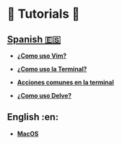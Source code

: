 # :scroll: Tutorials :scroll:

## [Spanish :es:](./spanish)

- **[¿Como uso Vim?](./spanish/vim_use.md)**

- **[¿Como uso la Terminal?](./spanish/terminal_use.md)**

- **[Acciones comunes en la terminal](./spanish/terminal_commons.md)**

- **[¿Como uso Delve?](./spanish/delve_use.md)**

## English :en:

- **[MacOS](./mac_os)**
